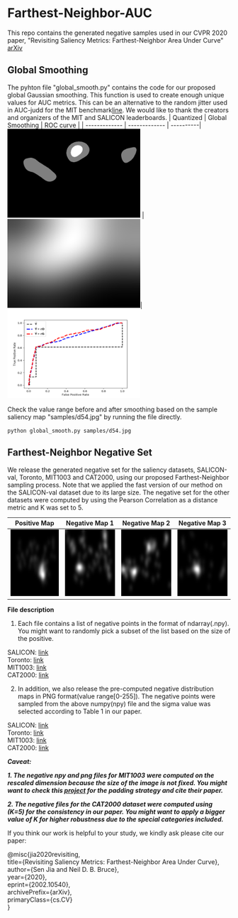 # Farthest-Neighbor-AUC
This repo contains the generated negative samples used in our CVPR 2020 paper, "Revisiting Saliency Metrics: Farthest-Neighbor Area Under Curve" [arXiv](https://arxiv.org/abs/2002.10540)

## Global Smoothing  
The pyhton file "global_smooth.py" contains the code for our proposed global Gaussian smoothing. This function is used to create enough unique values for AUC metrics. This can be an alternative to the random jitter used in AUC-judd for the MIT benchmark[line](http://saliency.mit.edu/results_mit300.html). We would like to thank the creators and organizers of the MIT and SALICON leaderboards.
| Quantized  | Global Smoothing | ROC curve |
| ------------- | ------------- | ----------|
  <img src="https://github.com/SenJia/Farthest-Neighbor-AUC/blob/master/samples/quantized.png" width="300px" height="200px"> |  <img src="https://github.com/SenJia/Farthest-Neighbor-AUC/blob/master/samples/gs_global.png" width="300px" height="200px">| <img src="https://github.com/SenJia/Farthest-Neighbor-AUC/blob/master/samples/GS_curve.png" width="300px" height="200px">

Check the value range before and after smoothing based on the sample saliency map "samples/d54.jpg" by running the file directly.
```
python global_smooth.py samples/d54.jpg
```

## Farthest-Neighbor Negative Set  
We release the generated negative set for the saliency datasets, SALICON-val, Toronto, MIT1003 and CAT2000,
using our proposed Farthest-Neighbor sampling process. Note that we applied the fast version of our method on the SALICON-val
dataset due to its large size. The negative set for the other datasets were computed by using the Pearson Correlation as a distance metric and K was set to 5. 

| Positive Map | Negative Map 1 | Negative Map 2 | Negative Map 3 |
| ------------- | ------------- | ----------| ----------|
  <img src="https://github.com/SenJia/Farthest-Neighbor-AUC/blob/master/samples/positive.png" width="200px" height="150px"> |  <img src="https://github.com/SenJia/Farthest-Neighbor-AUC/blob/master/samples/negative1.png" width="200px" height="150px">| <img src="https://github.com/SenJia/Farthest-Neighbor-AUC/blob/master/samples/negative2.png" width="200px" height="150px">| <img src="https://github.com/SenJia/Farthest-Neighbor-AUC/blob/master/samples/negative3.png" width="200px" height="150px">

**File description**  
1. Each file contains a list of negative points in the format of ndarray(.npy). You might want to randomly pick
a subset of the list based on the size of the positive.

SALICON: [link](https://drive.google.com/file/d/1D-vQY8fBTmGqTofr7pB788y5sjce9z6R/view?usp=sharing)  
Toronto: [link](https://drive.google.com/file/d/1mwd6Oheuwbu-CRKSyX4uRL1eH3dwQXQb/view?usp=sharing)  
MIT1003: [link](https://drive.google.com/file/d/1qeDgkhWyOrXZJQPD92QnQmwfSC8jMrs1/view?usp=sharing)  
CAT2000: [link](https://drive.google.com/file/d/1n0rM2DVibmEPsVYOeMbFyBYwGKHOjBel/view?usp=sharing)  


2. In addition, we also release the pre-computed negative distribution maps in PNG format(value range[0-255]). The negative points were sampled from the above numpy(npy) file and the sigma value was selected according to Table 1 in our paper.

SALICON: [link](https://drive.google.com/file/d/1RYw2LbcZO0qMHtow9S4gb8U3vdoVmN4y/view?usp=sharing)  
Toronto: [link](https://drive.google.com/file/d/1JshThWpHlbO9eU2G164Pq6ovLxSASw6M/view?usp=sharing)  
MIT1003: [link](https://drive.google.com/file/d/1xw9QHsVTZGA-XULEWpCnnd5P1dI4y53f/view?usp=sharing)  
CAT2000: [link](https://drive.google.com/file/d/1Rq8ZUgE7fn4h4jw_Ccon-PtmF_k096QC/view?usp=sharing)  

***Caveat:***

***1. The negative npy and png files for MIT1003 were computed on the rescaled dimension because the size of the image is not fixed. You might want to check this [project](https://github.com/marcellacornia/sam) for the padding strategy and cite their paper.***

***2. The negative files for the CAT2000 dataset were computed using (K=5) for the consistency in our paper. You might want to apply a bigger value of K for higher robustness due to the special categories included.***

If you think our work is helpful to your study, we kindly ask please cite our paper:  

@misc{jia2020revisiting,  
    title={Revisiting Saliency Metrics: Farthest-Neighbor Area Under Curve},  
    author={Sen Jia and Neil D. B. Bruce},  
    year={2020},  
    eprint={2002.10540},  
    archivePrefix={arXiv},  
    primaryClass={cs.CV}  
}

